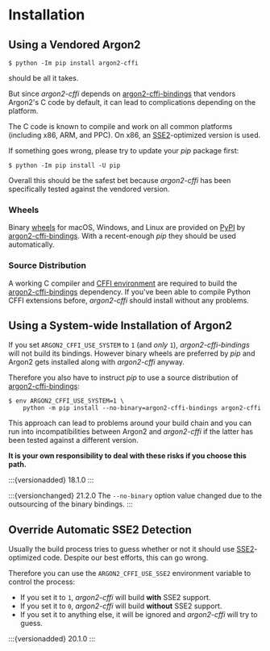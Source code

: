 # Installation

## Using a Vendored Argon2

```console
$ python -Im pip install argon2-cffi
```

should be all it takes.

But since *argon2-cffi* depends on [argon2-cffi-bindings] that vendors Argon2's C code by default, it can lead to complications depending on the platform.

The C code is known to compile and work on all common platforms (including x86, ARM, and PPC).
On x86, an [SSE2]-optimized version is used.

If something goes wrong, please try to update your *pip* package first:

```console
$ python -Im pip install -U pip
```

Overall this should be the safest bet because *argon2-cffi* has been specifically tested against the vendored version.


### Wheels

Binary [wheels](https://pythonwheels.com) for macOS, Windows, and Linux are provided on [PyPI] by [argon2-cffi-bindings].
With a recent-enough *pip* they should be used automatically.


### Source Distribution

A working C compiler and [CFFI environment] are required to build the [argon2-cffi-bindings] dependency.
If you've been able to compile Python CFFI extensions before, *argon2-cffi* should install without any problems.


## Using a System-wide Installation of Argon2

If you set `ARGON2_CFFI_USE_SYSTEM` to `1` (and *only* `1`), *argon2-cffi-bindings* will not build its bindings.
However binary wheels are preferred by *pip* and Argon2 gets installed along with *argon2-cffi* anyway.

Therefore you also have to instruct *pip* to use a source distribution of [argon2-cffi-bindings]:

```console
$ env ARGON2_CFFI_USE_SYSTEM=1 \
    python -m pip install --no-binary=argon2-cffi-bindings argon2-cffi
```

This approach can lead to problems around your build chain and you can run into incompatibilities between Argon2 and *argon2-cffi* if the latter has been tested against a different version.

**It is your own responsibility to deal with these risks if you choose this path.**

:::{versionadded} 18.1.0
:::

:::{versionchanged} 21.2.0
The `--no-binary` option value changed due to the outsourcing of the binary bindings.
:::


## Override Automatic SSE2 Detection

Usually the build process tries to guess whether or not it should use [SSE2]-optimized code.
Despite our best efforts, this can go wrong.

Therefore you can use the `ARGON2_CFFI_USE_SSE2` environment variable to control the process:

- If you set it to `1`, *argon2-cffi* will build **with** SSE2 support.
- If you set it to `0`, *argon2-cffi* will build **without** SSE2 support.
- If you set it to anything else, it will be ignored and *argon2-cffi* will try to guess.

:::{versionadded} 20.1.0
:::

[argon2-cffi-bindings]: https://github.com/hynek/argon2-cffi-bindings
[cffi environment]: https://cffi.readthedocs.io/en/latest/installation.html
[pypi]: https://pypi.org/project/argon2-cffi-bindings/
[sse2]: https://en.wikipedia.org/wiki/SSE2
